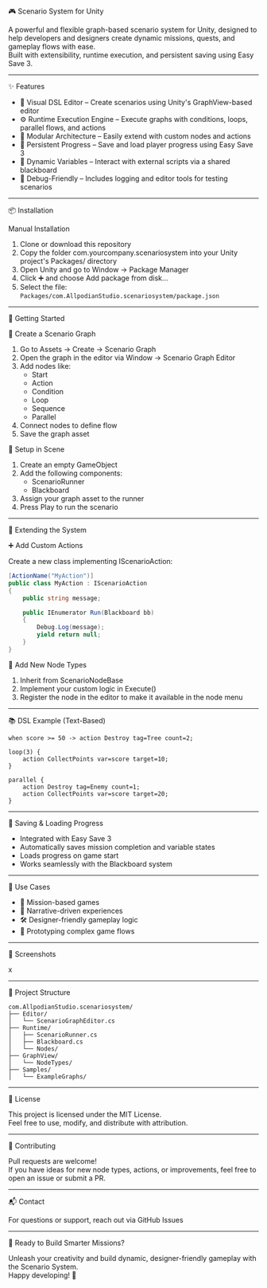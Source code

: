 🎮 Scenario System for Unity

A powerful and flexible graph-based scenario system for Unity, designed to help developers and designers create dynamic missions, quests, and gameplay flows with ease.  
Built with extensibility, runtime execution, and persistent saving using Easy Save 3.

---

✨ Features

- 🧠 Visual DSL Editor – Create scenarios using Unity's GraphView-based editor
- ⚙️ Runtime Execution Engine – Execute graphs with conditions, loops, parallel flows, and actions
- 🧩 Modular Architecture – Easily extend with custom nodes and actions
- 💾 Persistent Progress – Save and load player progress using Easy Save 3
- 🔄 Dynamic Variables – Interact with external scripts via a shared blackboard
- 🧪 Debug-Friendly – Includes logging and editor tools for testing scenarios

---

📦 Installation

Manual Installation

1. Clone or download this repository
2. Copy the folder com.yourcompany.scenariosystem into your Unity project's Packages/ directory
3. Open Unity and go to Window → Package Manager
4. Click ➕ and choose Add package from disk...
5. Select the file:
   `
   Packages/com.AllpodianStudio.scenariosystem/package.json
   `

---

🚀 Getting Started

🧱 Create a Scenario Graph

1. Go to Assets → Create → Scenario Graph
2. Open the graph in the editor via Window → Scenario Graph Editor
3. Add nodes like:
   - Start
   - Action
   - Condition
   - Loop
   - Sequence
   - Parallel
4. Connect nodes to define flow
5. Save the graph asset

🎯 Setup in Scene

1. Create an empty GameObject
2. Add the following components:
   - ScenarioRunner
   - Blackboard
3. Assign your graph asset to the runner
4. Press Play to run the scenario

---

🧩 Extending the System

➕ Add Custom Actions

Create a new class implementing IScenarioAction:

```csharp
[ActionName("MyAction")]
public class MyAction : IScenarioAction
{
    public string message;

    public IEnumerator Run(Blackboard bb)
    {
        Debug.Log(message);
        yield return null;
    }
}
```

🧠 Add New Node Types

1. Inherit from ScenarioNodeBase
2. Implement your custom logic in Execute()
3. Register the node in the editor to make it available in the node menu

---

📚 DSL Example (Text-Based)

```plaintext
when score >= 50 -> action Destroy tag=Tree count=2;

loop(3) {
    action CollectPoints var=score target=10;
}

parallel {
    action Destroy tag=Enemy count=1;
    action CollectPoints var=score target=20;
}
```

---

💾 Saving & Loading Progress

- Integrated with Easy Save 3
- Automatically saves mission completion and variable states
- Loads progress on game start
- Works seamlessly with the Blackboard system

---

🧠 Use Cases

- 🎯 Mission-based games
- 📖 Narrative-driven experiences
- 🛠️ Designer-friendly gameplay logic
- 🧪 Prototyping complex game flows

---

📸 Screenshots

x

---

📂 Project Structure

```
com.AllpodianStudio.scenariosystem/
├── Editor/
│   └── ScenarioGraphEditor.cs
├── Runtime/
│   ├── ScenarioRunner.cs
│   ├── Blackboard.cs
│   └── Nodes/
├── GraphView/
│   └── NodeTypes/
├── Samples/
│   └── ExampleGraphs/
```

---

📄 License

This project is licensed under the MIT License.  
Feel free to use, modify, and distribute with attribution.

---

🙌 Contributing

Pull requests are welcome!  
If you have ideas for new node types, actions, or improvements, feel free to open an issue or submit a PR.

---

📬 Contact

For questions or support, reach out via GitHub Issues

---

🏁 Ready to Build Smarter Missions?

Unleash your creativity and build dynamic, designer-friendly gameplay with the Scenario System.  
Happy developing! 🚀






